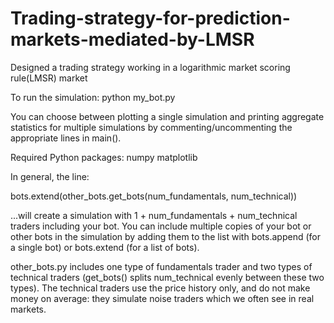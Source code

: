 # Trading-strategy-for-prediction-markets-mediated-by-LMSR
Designed a trading strategy working in a logarithmic market scoring rule(LMSR) market

To run the simulation:
  python my_bot.py

You can choose between plotting a single simulation and printing
aggregate statistics for multiple simulations by
commenting/uncommenting the appropriate lines in main().

Required Python packages:
  numpy
  matplotlib

In general, the line:

bots.extend(other_bots.get_bots(num_fundamentals, num_technical))

...will create a simulation with 1 + num_fundamentals + num_technical
traders including your bot. You can include multiple copies of your
bot or other bots in the simulation by adding them to the list with
bots.append (for a single bot) or bots.extend (for a list of bots).

other_bots.py includes one type of fundamentals trader and two types
of technical traders (get_bots() splits num_technical evenly between
these two types). The technical traders use the price history only,
and do not make money on average: they simulate noise traders which we
often see in real markets.
